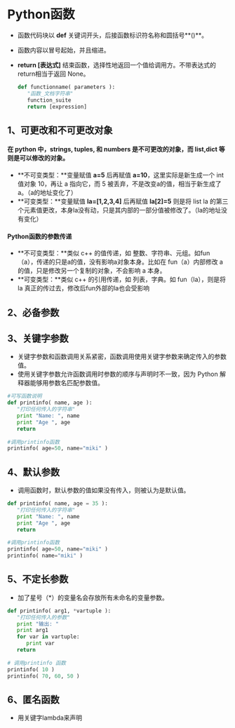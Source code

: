 # Python函数

- 函数代码块以 **def** 关键词开头，后接函数标识符名称和圆括号**()**。

- 函数内容以冒号起始，并且缩进。

- **return [表达式]** 结束函数，选择性地返回一个值给调用方。不带表达式的return相当于返回 None。

  ```python
  def functionname( parameters ):
     "函数_文档字符串"
     function_suite
     return [expression]
  ```

## 1、可更改和不可更改对象

#### 在 python 中，strings, tuples, 和 numbers 是不可更改的对象，而 list,dict 等则是可以修改的对象。

* **不可变类型：**变量赋值 **a=5** 后再赋值 **a=10**，这里实际是新生成一个 int 值对象 10，再让 a 指向它，而 5 被丢弃，不是改变a的值，相当于新生成了a。（a的地址变化了）
* **可变类型：**变量赋值 **la=[1,2,3,4]** 后再赋值 **la[2]=5** 则是将 list la 的第三个元素值更改，本身la没有动，只是其内部的一部分值被修改了。（la的地址没有变化）

#### Python函数的参数传递

- **不可变类型：**类似 c++ 的值传递，如 整数、字符串、元组。如fun（a），传递的只是a的值，没有影响a对象本身。比如在 fun（a）内部修改 a 的值，只是修改另一个复制的对象，不会影响 a 本身。
- **可变类型：**类似 c++ 的引用传递，如 列表，字典。如 fun（la），则是将 la 真正的传过去，修改后fun外部的la也会受影响

## 2、必备参数

## 3、关键字参数

* 关键字参数和函数调用关系紧密，函数调用使用关键字参数来确定传入的参数值。
* 使用关键字参数允许函数调用时参数的顺序与声明时不一致，因为 Python 解释器能够用参数名匹配参数值。

```py
#可写函数说明
def printinfo( name, age ):
   "打印任何传入的字符串"
   print "Name: ", name
   print "Age ", age
   return
 
#调用printinfo函数
printinfo( age=50, name="miki" )
```

## 4、默认参数

* 调用函数时，默认参数的值如果没有传入，则被认为是默认值。

```py
def printinfo( name, age = 35 ):
   "打印任何传入的字符串"
   print "Name: ", name
   print "Age ", age
   return
 
#调用printinfo函数
printinfo( age=50, name="miki" )
printinfo( name="miki" )
```

## 5、不定长参数

* 加了星号（*）的变量名会存放所有未命名的变量参数。

```py
def printinfo( arg1, *vartuple ):
   "打印任何传入的参数"
   print "输出: "
   print arg1
   for var in vartuple:
      print var
   return
 
# 调用printinfo 函数
printinfo( 10 )
printinfo( 70, 60, 50 )
```

## 6、匿名函数

* 用关键字lambda来声明



